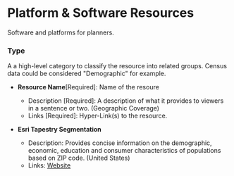 # Platform & Software Resources
Software and platforms for planners. 

### Type 
A a high-level category to classify the resource into related groups. Census data could be considered "Demographic" for example. 

* **Resource Name**[Required]: Name of the resoure
    * Description [Required]: A description of what it provides to viewers in a sentence or two. (Geographic Coverage) 
    * Links [Required]: Hyper-Link(s) to the resource.
    
    
* **Esri Tapestry Segmentation**
   * Description: Provides concise information on the demographic, economic, education and consumer characteristics of populations based on ZIP code. (United States)
   * Links: [Website](https://www.esri.com/en-us/arcgis/products/tapestry-segmentation/zip-lookup)
 
